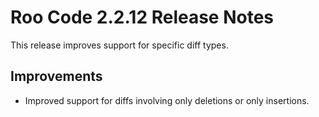 # Roo Code 2.2.12 Release Notes

This release improves support for specific diff types.

## Improvements

*   Improved support for diffs involving only deletions or only insertions.